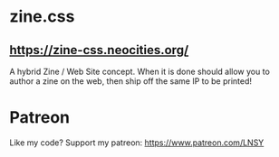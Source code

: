 # zine.css

## https://zine-css.neocities.org/


A hybrid Zine / Web Site concept. When it is done should allow you to author a zine on the web, then ship off the same IP to be printed!

# Patreon

Like my code? Support my patreon: https://www.patreon.com/LNSY
